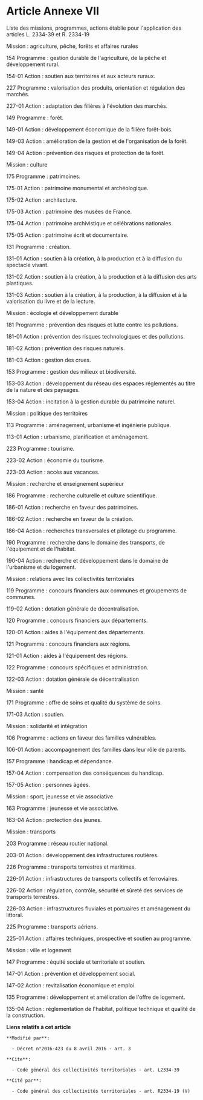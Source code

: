 # Article Annexe VII

Liste des missions, programmes, actions établie pour l'application des articles L. 2334-39 et R. 2334-19

Mission : agriculture, pêche, forêts et affaires rurales 

154 Programme : gestion durable de l'agriculture, de la pêche et développement rural. 

154-01 Action : soutien aux territoires et aux acteurs ruraux. 

227 Programme : valorisation des produits, orientation et régulation des marchés. 

227-01 Action : adaptation des filières à l'évolution des marchés. 

149 Programme : forêt. 

149-01 Action : développement économique de la filière forêt-bois. 

149-03 Action : amélioration de la gestion et de l'organisation de la forêt. 

149-04 Action : prévention des risques et protection de la forêt. 

Mission : culture 

175 Programme : patrimoines. 

175-01 Action : patrimoine monumental et archéologique. 

175-02 Action : architecture. 

175-03 Action : patrimoine des musées de France. 

175-04 Action : patrimoine archivistique et célébrations nationales. 

175-05 Action : patrimoine écrit et documentaire. 

131 Programme : création. 

131-01 Action : soutien à la création, à la production et à la diffusion du spectacle vivant. 

131-02 Action : soutien à la création, à la production et à la diffusion des arts plastiques. 

131-03 Action : soutien à la création, à la production, à la diffusion et à la valorisation du livre et de la lecture. 

Mission : écologie et développement durable 

181 Programme : prévention des risques et lutte contre les pollutions. 

181-01 Action : prévention des risques technologiques et des pollutions. 

181-02 Action : prévention des risques naturels. 

181-03 Action : gestion des crues. 

153 Programme : gestion des milieux et biodiversité. 

153-03 Action : développement du réseau des espaces réglementés au titre de la nature et des paysages. 

153-04 Action : incitation à la gestion durable du patrimoine naturel. 

Mission : politique des territoires 

113 Programme : aménagement, urbanisme et ingénierie publique. 

113-01 Action : urbanisme, planification et aménagement. 

223 Programme : tourisme. 

223-02 Action : économie du tourisme. 

223-03 Action : accès aux vacances. 

Mission : recherche et enseignement supérieur 

186 Programme : recherche culturelle et culture scientifique. 

186-01 Action : recherche en faveur des patrimoines. 

186-02 Action : recherche en faveur de la création. 

186-04 Action : recherches transversales et pilotage du programme. 

190 Programme : recherche dans le domaine des transports, de l'équipement et de l'habitat. 

190-04 Action : recherche et développement dans le domaine de l'urbanisme et du logement. 

Mission : relations avec les collectivités territoriales 

119 Programme : concours financiers aux communes et groupements de communes. 

119-02 Action : dotation générale de décentralisation. 

120 Programme : concours financiers aux départements. 

120-01 Action : aides à l'équipement des départements. 

121 Programme : concours financiers aux régions. 

121-01 Action : aides à l'équipement des régions. 

122 Programme : concours spécifiques et administration. 

122-03 Action : dotation générale de décentralisation

Mission : santé 

171 Programme : offre de soins et qualité du système de soins. 

171-03 Action : soutien. 

Mission : solidarité et intégration 

106 Programme : actions en faveur des familles vulnérables. 

106-01 Action : accompagnement des familles dans leur rôle de parents. 

157 Programme : handicap et dépendance. 

157-04 Action : compensation des conséquences du handicap. 

157-05 Action : personnes âgées. 

Mission : sport, jeunesse et vie associative 

163 Programme : jeunesse et vie associative. 

163-04 Action : protection des jeunes. 

Mission : transports 

203 Programme : réseau routier national. 

203-01 Action : développement des infrastructures routières. 

226 Programme : transports terrestres et maritimes. 

226-01 Action : infrastructures de transports collectifs et ferroviaires. 

226-02 Action : régulation, contrôle, sécurité et sûreté des services de transports terrestres. 

226-03 Action : infrastructures fluviales et portuaires et aménagement du littoral. 

225 Programme : transports aériens. 

225-01 Action : affaires techniques, prospective et soutien au programme. 

Mission : ville et logement 

147 Programme : équité sociale et territoriale et soutien. 

147-01 Action : prévention et développement social. 

147-02 Action : revitalisation économique et emploi. 

135 Programme : développement et amélioration de l'offre de logement. 

135-04 Action : réglementation de l'habitat, politique technique et qualité de la construction.

**Liens relatifs à cet article**

	**Modifié par**:

	  - Décret n°2016-423 du 8 avril 2016 - art. 3

	**Cite**:

	  - Code général des collectivités territoriales - art. L2334-39

	**Cité par**:

	  - Code général des collectivités territoriales - art. R2334-19 (V)

